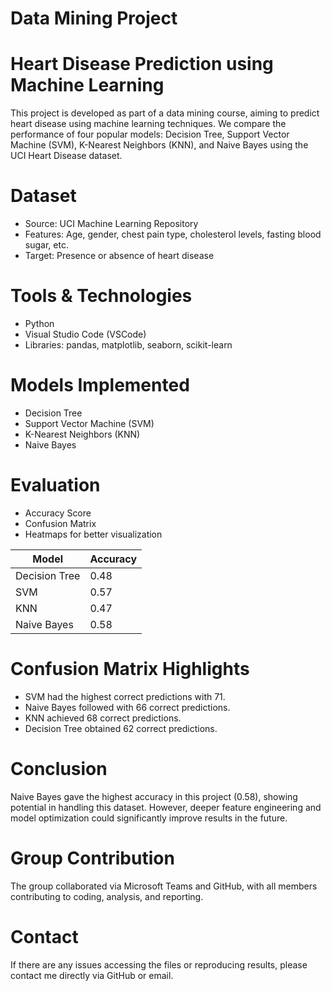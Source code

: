 # Data Mining Project
# Heart Disease Prediction using Machine Learning

This project is developed as part of a data mining course, aiming to predict heart disease using machine learning techniques. We compare the performance of four popular models: Decision Tree, Support Vector Machine (SVM), K-Nearest Neighbors (KNN), and Naive Bayes using the UCI Heart Disease dataset.

# Dataset
- Source: UCI Machine Learning Repository
- Features: Age, gender, chest pain type, cholesterol levels, fasting blood sugar, etc.
- Target: Presence or absence of heart disease

# Tools & Technologies
- Python
- Visual Studio Code (VSCode)
- Libraries: pandas, matplotlib, seaborn, scikit-learn

# Models Implemented
- Decision Tree
- Support Vector Machine (SVM)
- K-Nearest Neighbors (KNN)
- Naive Bayes

# Evaluation
- Accuracy Score
- Confusion Matrix
- Heatmaps for better visualization

| Model          | Accuracy |
|----------------|----------|
| Decision Tree  | 0.48     |
| SVM            | 0.57     |
| KNN            | 0.47     |
| Naive Bayes    | 0.58     |

# Confusion Matrix Highlights
- SVM had the highest correct predictions with 71.
- Naive Bayes followed with 66 correct predictions.
- KNN achieved 68 correct predictions.
- Decision Tree obtained 62 correct predictions.

# Conclusion
Naive Bayes gave the highest accuracy in this project (0.58), showing potential in handling this dataset. However, deeper feature engineering and model optimization could significantly improve results in the future.

# Group Contribution
The group collaborated via Microsoft Teams and GitHub, with all members contributing to coding, analysis, and reporting.

# Contact
If there are any issues accessing the files or reproducing results, please contact me directly via GitHub or email.

